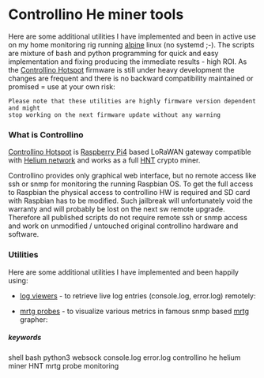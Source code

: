 # Controllino He miner tools

Here are some additional utilities I have implemented and been in active use on my home monitoring
rig running [alpine](https://www.alpinelinux.org/) linux (no systemd ;-). The scripts are mixture of bash and python
programming for quick and easy implementation and fixing producing the immediate results - high ROI. 
As the [Controllino Hotspot](https://hotspot.controllino.com/) firmware is still under heavy development 
the changes are frequent and there is no backward compatibility maintained or promised = use at your own risk:   

    Please note that these utilities are highly firmware version dependent and might 
    stop working on the next firmware update without any warning


### What is Controllino

[Controllino Hotspot](https://hotspot.controllino.com/) is [Raspberry Pi4](https://www.raspberrypi.com/products/raspberry-pi-4-model-b/) 
based LoRaWAN gateway compatible with [Helium network](https://www.helium.com/) and works as a full [HNT](https://www.helium.com/token) crypto miner.

Controllino provides only graphical web interface, but no remote access like ssh or snmp for monitoring the running Raspbian OS.
To get the full access to Raspbian the physical access to controllino HW is required and SD card with Raspbian
has to be modified. Such jailbreak will unfortunately void the warranty and will probably be lost
on the next sw remote upgrade. Therefore all published scripts do not require remote ssh or snmp access
and work on unmodified / untouched original controllino hardware and software.

### Utilities  

Here are some additional utilities I have implemented and been happily using:

* [log viewers](log/) - to retrieve live log entries (console.log, error.log) remotely:

* [mrtg probes](mrtg/) - to visualize various metrics in famous snmp based [mrtg](https://oss.oetiker.ch/mrtg/) grapher:



##### keywords

shell bash python3 websock console.log error.log controllino he helium miner HNT mrtg probe monitoring

